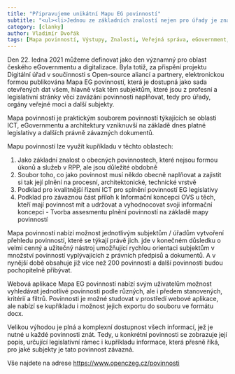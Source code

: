 ```yaml
---
title: "Připravujeme unikátní Mapu EG povinností"
subtitle: "<ul><li>Jednou ze základních znalostí nejen pro úřady je znát svoje povinnosti a jak je naplnit.<li>Osnova informační koncepce OVS a celá řada zásad IKČR očekává zhodnocení plnění povinností eGovernmentu.<li>V rámci projektu Digitální úřad připravujeme a veřejné publikujeme zcela unikátní soubor obecných EG povinností využitelný nejen pro úřady.</ul>"
category: [clanky]
author: Vladimír Dvořák
tags: [Mapa povinností, Výstupy, Znalosti, Veřejná správa, eGovernment, Povinnosti, Naše práce, Digiúřad, Opendata]
---
```


Den 22. ledna 2021 můžeme definovat jako den významný pro oblast českého eGovernmentu a digitalizace. Byla totiž, za přispění projektu Digitální úřad v součinnosti s Open-source aliancí a partnery, elektronickou formou publikována Mapa EG povinností, která je dostupná jako sada otevřených dat všem, hlavně však těm subjektům, které jsou z profesní a legislativní stránky věci zavázáni povinnosti naplňovat, tedy pro úřady, orgány veřejné moci a další subjekty.

Mapa povinností je praktickým souborem povinností týkajících se oblasti ICT, eGovernmentu a architektury vzniknuvší na základě dnes platné legislativy a dalších právně závazných dokumentů.

Mapu povinností lze využít kupříkladu v těchto oblastech:

1. Jako základní znalost o obecných povinnostech, které nejsou formou úkonů a služeb v RPP, ale jsou důležité obdobně
2. Soubor toho, co jako povinnost musí někdo obecně naplňovat a zajistit si tak její plnění na procesní, architektonické, technické vrstvě
3. Podklad pro kvalitnější řízení ICT pro splnění povinností EG legislativy
4. Podklad pro závaznou část příloh k Informační koncepci OVS u těch, kteří mají povinnost mít a udržovat a vyhodnocovat svoji informační koncepci - Tvorba assesmentu plnění povinností na základě mapy povinností

Mapa povinností nabízí možnost jednotlivým subjektům / úřadům vytvoření přehledu povinností, které se týkají právě jich. jde v konečném důsledku o velmi cenný a užitečný nástroj umožňující rychlou orientaci subjektům v množství povinností vyplývajících z právních předpisů a dokumentů. A v nynější době obsahuje již více než 200 povinností a další povinnosti budou pochopitelně přibývat.

Webová aplikace Mapa EG povinností nabízí svým uživatelům možnost vyhledávat jednotlivé povinnosti podle různých, ale i předem stanovených, kritérií a filtrů. Povinnosti je možné studovat v prostředí webové aplikace, ale nabízí se kupříkladu i možnost jejich exportu do souboru ve formátu docx.

Velikou výhodou je plná a komplexní dostupnost všech informací, jež je nutné u každé povinnosti znát. Tedy, u konkrétní povinnosti se zobrazuje její popis, určující legislativní rámec i kupříkladu informace, která přesně říká, pro jaké subjekty je tato povinnost závazná.

Vše najdete na adrese https://www.openczeg.cz/povinnosti 
